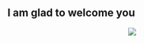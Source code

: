 ## I am glad to welcome you
<div id="header" align="center">
<a href="https://profi.ru/profile/GolosovaNA"><img src="[http://site.ru/image01.jpg](https://get.wallhere.com/photo/landscape-mountains-lake-nature-reflection-grass-sky-river-national-park-valley-wilderness-Alps-tree-autumn-leaf-mountain-season-tarn-loch-mountainous-landforms-mountain-range-590185.jpg)" /></a>
</div>
